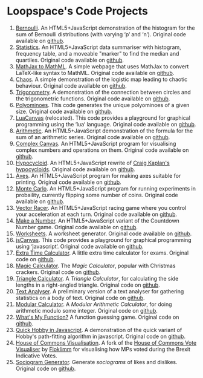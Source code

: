 # Loopspace's Code Projects #
1. [Bernoulli](bernoulli). An HTML5+JavaScript demonstration of the histogram for the sum of Bernoulli distributions (with varying ‘p‘ and ‘n‘). Original code available on [github](https://github.com/loopspace/bernoulli/tree/master).
1. [Statistics](statistics/). An HTML5+JavaScript data summariser with histogram, frequency table, and a moveable "marker" to find the median and quartiles. Original code available on [github](https://github.com/loopspace/statistics).
1. [MathJax to MathML](MathJaxToMathML/). A simple webpage that uses MathJax to convert LaTeX-like syntax to MathML. Original code available on [github](https://github.com/loopspace/MathJaxToMathML.git).
1. [Chaos](chaos/). A simple demonstration of the logistic map leading to chaotic behaviour. Original code available on [github](https://github.com/loopspace/chaos.git).
1. [Trigonometry](trigonometry/). A demonstration of the connection between circles and the trigonometric functions. Original code available on [github](https://github.com/loopspace/trigonometry.git).
1. [Polyominoes](Polyominoes/). This code generates the unique polyominoes of a given size. Original code available on [github](https://github.com/loopspace/Polyominoes.git).
1. [LuaCanvas](https://luacanvas.mathforge.org) (relocated). This code provides a playground for graphical programming using the ‘lua‘ language. Original code available on [github](https://github.com/loopspace/LuaCanvas.git).
1. [Arithmetic](Arithmetic/). An HTML5+JavaScript demonstration of the formula for the sum of an arithmetic series. Original code available on [github](https://github.com/loopspace/Arithmetic/tree/master).
1. [Complex Canvas](ComplexCanvas/). An HTML5+JavaScript program for visualising complex numbers and operations on them. Original code available on [github](https://github.com/loopspace/ComplexCanvas).
1. [Hypocycloid](hypocycloid/). An HTML5+JavaScript rewrite of [Craig Kaplan's hypocycloids](http://isohedral.ca/hypocycloid-juggling-pattern). Original code available on [github](https://github.com/loopspace/hypocycloid).
1. [Axes](axes/). An HTML5+JavaScript program for making axes suitable for printing. Original code available on [github](https://github.com/loopspace/axes).
1. [Monte Carlo](MonteCarlo/). An HTML5+JavaScript program for running experiments in probaility, currently flipping some number of coins. Original code available on [github](https://github.com/loopspace/MonteCarlo).
1. [Vector Racer](VectorRacer/). An HTML5+JavaScript racing game where you control your acceleration at each turn. Original code available on [github](https://github.com/loopspace/VectorRacer).
1. [Make a Number](MakeANumber/). An HTML5+JavaScript variant of the Countdown Number game. Original code available on [github](https://github.com/loopspace/MakeANumber).
1. [Worksheets](Worksheets/). A worksheet generator. Original code available on [github](https://github.com/loopspace/Worksheets).
1. [jsCanvas](https://jscanvas.mathforge.org). This code provides a playground for graphical programming using ‘javascript‘. Original code available on [github](https://github.com/loopspace/jsCanvas.git).
1. [Extra Time Calculator](Extra-Time-Calculator/). A little extra time calculator for exams. Original code on [github](https://github.com/loopspace/Extra-Time-Calculator.git).
1. [Magic Calculator](Magic-Calculator/). The *Magic Calculator*, popular with Christmas crackers. Original code on [github](https://github.com/loopspace/Magic-Calculator.git).
1. [Triangle Calculator](Triangle-Calculator/). A *Triangle Calculator*, for calculating the side lengths in a right-angled triangle. Original code on [github](https://github.com/loopspace/Triangle-Calculator.git).
1. [Text Analyser](Text-Analyser/). A preliminary version of a text analyser for gathering statistics on a body of text. Original code on [github](https://github.com/loopspace/Text-Analyser.git).
1. [Modular Calculator](Modular-Calculator/). A *Modular Arithmetic Calculator*, for doing arithmetic modulo some integer. Original code on [github](https://github.com/loopspace/Modular-Calculator.git).
1. [What's My Function?](WhatsMyFunction/) A function guessing game. Original code on [github](https://github.com/loopspace/WhatsMyFunction).
1. [Quick Hobby in Javascript](jsHobby/). A demonstration of the quick variant of Hobby's path-fitting algorithm in javascript. Original code on [github](https://github.com/loopspace/jsHobby).
1. [House of Commons Visualisation](houseOfCommonsVotesIllustrations/). A fork of the [House of Commons Vote Visualiser](https://github.com/floklimm/houseOfCommonsVotesIllustrations) by [Floklimm](https://github.com/floklimm) for visualising how MPs voted during the Brexit Indicative Votes.
1. [Sociogram Generator](Sociogram/). Generate *sociograms* of likes and dislikes. Original code on [github](https://github.com/loopspace/Sociogram).
